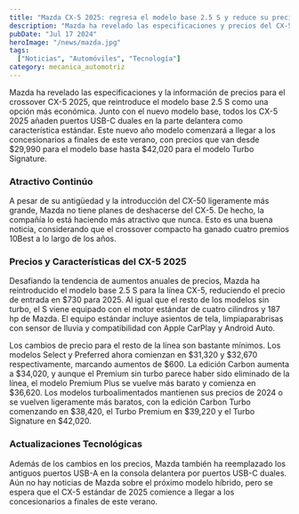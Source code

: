 ```yaml
---
title: "Mazda CX-5 2025: regresa el modelo base 2.5 S y reduce su precio"
description: "Mazda ha revelado las especificaciones y precios del CX-5 2025, reintroduciendo el modelo base 2.5 S y añadiendo características estándar como puertos USB-C duales."
pubDate: "Jul 17 2024"
heroImage: "/news/mazda.jpg"
tags:
  ["Noticias", "Automóviles", "Tecnología"]
category: mecanica_automotriz
---
```


Mazda ha revelado las especificaciones y la información de precios para el crossover CX-5 2025, que reintroduce el modelo base 2.5 S como una opción más económica. Junto con el nuevo modelo base, todos los CX-5 2025 añaden puertos USB-C duales en la parte delantera como característica estándar. Este nuevo año modelo comenzará a llegar a los concesionarios a finales de este verano, con precios que van desde $29,990 para el modelo base hasta $42,020 para el modelo Turbo Signature.

### Atractivo Continúo

A pesar de su antigüedad y la introducción del CX-50 ligeramente más grande, Mazda no tiene planes de deshacerse del CX-5. De hecho, la compañía lo está haciendo más atractivo que nunca. Esto es una buena noticia, considerando que el crossover compacto ha ganado cuatro premios 10Best a lo largo de los años.

### Precios y Características del CX-5 2025

Desafiando la tendencia de aumentos anuales de precios, Mazda ha reintroducido el modelo base 2.5 S para la línea CX-5, reduciendo el precio de entrada en $730 para 2025. Al igual que el resto de los modelos sin turbo, el S viene equipado con el motor estándar de cuatro cilindros y 187 hp de Mazda. El equipo estándar incluye asientos de tela, limpiaparabrisas con sensor de lluvia y compatibilidad con Apple CarPlay y Android Auto.

Los cambios de precio para el resto de la línea son bastante mínimos. Los modelos Select y Preferred ahora comienzan en $31,320 y $32,670 respectivamente, marcando aumentos de $600. La edición Carbon aumenta a $34,020, y aunque el Premium sin turbo parece haber sido eliminado de la línea, el modelo Premium Plus se vuelve más barato y comienza en $36,620. Los modelos turboalimentados mantienen sus precios de 2024 o se vuelven ligeramente más baratos, con la edición Carbon Turbo comenzando en $38,420, el Turbo Premium en $39,220 y el Turbo Signature en $42,020.

### Actualizaciones Tecnológicas

Además de los cambios en los precios, Mazda también ha reemplazado los antiguos puertos USB-A en la consola delantera por puertos USB-C duales. Aún no hay noticias de Mazda sobre el próximo modelo híbrido, pero se espera que el CX-5 estándar de 2025 comience a llegar a los concesionarios a finales de este verano.